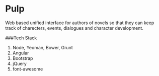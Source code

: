 Pulp
====

Web based unified interface for authors of novels so that they can keep track of charecters, events, dialogues and character development.

###Tech Stack
1. Node, Yeoman, Bower, Grunt
2. Angular
3. Bootstrap
4. jQuery
5. font-awesome
